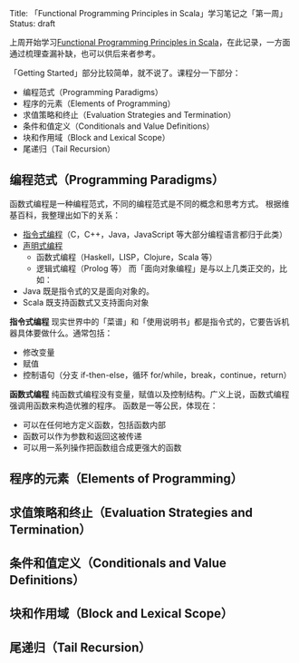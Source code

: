 Title: 「Functional Programming Principles in Scala」学习笔记之「第一周」
Status: draft

上周开始学习[Functional Programming Principles in Scala](https://www.coursera.org/learn/progfun1/home/info)，在此记录，一方面通过梳理查漏补缺，也可以供后来者参考。

「Getting Started」部分比较简单，就不说了。课程分一下部分：
* 编程范式（Programming Paradigms）
* 程序的元素（Elements of Programming）
* 求值策略和终止（Evaluation Strategies and Termination）
* 条件和值定义（Conditionals and Value Definitions）
* 块和作用域（Block and Lexical Scope）
* 尾递归（Tail Recursion）

## 编程范式（Programming Paradigms）
函数式编程是一种编程范式，不同的编程范式是不同的概念和思考方式。
根据维基百科，我整理出如下的关系：
* [指令式编程](https://zh.wikipedia.org/wiki/%E6%8C%87%E4%BB%A4%E5%BC%8F%E7%B7%A8%E7%A8%8B)（C，C++，Java，JavaScript 等大部分编程语言都归于此类）
* [声明式编程](https://zh.wikipedia.org/wiki/%E5%AE%A3%E5%91%8A%E5%BC%8F%E7%B7%A8%E7%A8%8B)
    * 函数式编程（Haskell，LISP，Clojure，Scala 等）
    * 逻辑式编程（Prolog 等）
而「面向对象编程」是与以上几类正交的，比如：
* Java 既是指令式的又是面向对象的。
* Scala 既支持函数式又支持面向对象

**指令式编程**
现实世界中的「菜谱」和「使用说明书」都是指令式的，它要告诉机器具体要做什么。通常包括：
* 修改变量
* 赋值
* 控制语句（分支 if-then-else，循环 for/while，break，continue，return）

**函数式编程**
纯函数式编程没有变量，赋值以及控制结构。广义上说，函数式编程强调用函数来构造优雅的程序。
函数是一等公民，体现在：
* 可以在任何地方定义函数，包括函数内部
* 函数可以作为参数和返回这被传递
* 可以用一系列操作把函数组合成更强大的函数

## 程序的元素（Elements of Programming）


## 求值策略和终止（Evaluation Strategies and Termination）

## 条件和值定义（Conditionals and Value Definitions）
## 块和作用域（Block and Lexical Scope）
## 尾递归（Tail Recursion）